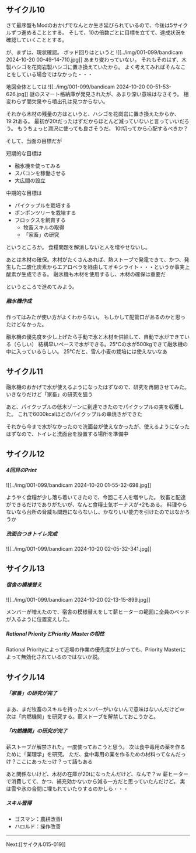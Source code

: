 ## サイクル10

さて最序盤もModのおかげでなんとか生き延びられているので、今後は5サイクルずつ進めることとする。
そして、10の倍数ごとに目標を立てて、達成状況を確認していくこととする。

が、まずは、現状確認。
ポッド回りはというと
![[../img/001-099/bandicam 2024-10-20 00-49-14-710.jpg]]
あまり変わっていない。
それもそのはず、木製ハシゴを花崗岩製ハシゴに置き換えていたから。
よく考えてみればそんなことをしている場合ではなかった・・・

地図全体としては
![[../img/001-099/bandicam 2024-10-20 00-51-53-626.jpg]]
謎のスマート格納庫が発見されたが、あまり深い意味はなさそう。
相変わらず間欠泉やら噴出孔は見つからない。

それから木材の残量の方はというと、ハシゴを花崗岩に置き換えたからか、19.2tある。
最初が20tだったはずだからほとんど減っていないと言っていいだろう。
もうちょっと潤沢に使っても良さそうだ。
10t切ってから心配するべきか？

そして、当面の目標だが

短期的な目標は

- 融氷機を使ってみる
- スパコンを稼働させる
- 大広間の設立

中期的な目標は

- パイクップルを栽培する
- ポンポンツリーを栽培する
- フロックスを飼育する
	- 牧畜スキルの取得
	- 「家畜」の研究

というところか。
食糧問題を解消しないと人を増やせないし。

あとは木材の確保。木材がたくさんあれば、熱ストーブで発電できて、かつ、発生した二酸化炭素からエアロベラを経由してオキシライト・・・というか事実上酸素が生成できる。
融氷機も木材を使用するし、木材の確保は重要だ

というところで進めてみよう。

##### 融氷機作成

作ってはみたが使い方がよくわからない。
もしかして配管口があるのかと思ったけどなかった。

融氷機の優先度を少し上げたら手動で氷と木材を供給して、自動で水ができている（らしい）
結構早いペースで水ができる。25℃の水が500kgできて融氷機の中に入っているらしい。
25℃だと、雪ん小麦の栽培には使えないなあ

## サイクル11

融氷機のおかげで水が使えるようになったはずなので、研究を再開させてみた。
いきなりだけど「家畜」の研究を狙う

あと、パイクップルの低木ゾーンに到達できたのでパイクップルの実を収穫した。
これで6000kcalほどのパイクップルの串焼きができた

それから今まで水がなかったので洗面台が使えなかったが、使えるようになったはずなので、トイレと洗面台を設置する場所を準備中

## サイクル12

##### 4回目のPrint

![[../img/001-099/bandicam 2024-10-20 01-55-32-698.jpg]]

ようやく食糧が少し落ち着いてきたので、今回こそ人を増やした。
牧畜と配達ができるだけでありがたいが、なんと食糧士気ボーナスが+2もある。
料理やらないなら台所の脅威も問題にならないし、かなりいい能力を引けたのではなかろうか

##### 洗面台つきトイレ完成

![[../img/001-099/bandicam 2024-10-20 02-05-32-341.jpg]]

## サイクル13

##### 宿舎の模様替え

![[../img/001-099/bandicam 2024-10-20 02-13-15-899.jpg]]

メンバーが増えたので、宿舎の模様替えをして薪ヒーターの範囲に全員のベッドが入るように位置変えした。

#####  Rational PriorityとPriority Masterの相性

Rational Priorityによって近場の作業の優先度が上がっても、Priority Masterによって無効化されているのではないか説。

## サイクル14

##### 「家畜」の研究が完了

まあ、まだ牧畜のスキルを持ったメンバーがいないんで意味はないんだけどｗ
次は「内燃機関」を研究する。薪ストーブを解禁しておこうかと。

##### 「内燃機関」の研究が完了

薪ストーブが解禁された。一度使っておこうと思う。
次は食中毒用の薬を作るために「薬理学」を研究。
ただ、食中毒用の薬を作るための材料ってなんだっけ？ここにあったっけ？って話もある

あと関係ないけど、木材の在庫が20tになったんだけど、なんで？ｗ
薪ヒーターで消費してて、かつ、補充効かないから減る一方だと思っていたんだけど。
実は雪や氷の合間に埋もれていたりするのかしら・・・


##### スキル習得

- ゴスマン：農耕改善I
- ハロルド：操作改善

----
Next:[[サイクル015-019]]